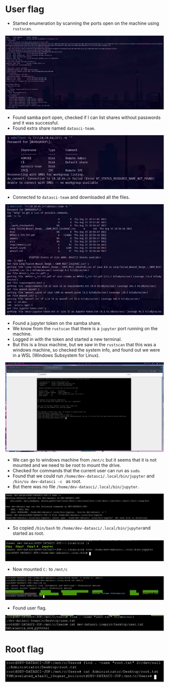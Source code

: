 # User flag

- Started enumeration by scanning the ports open on the machine using `rustscan`.

![screenshot for ruststcan](https://raw.githubusercontent.com/divu050704/assets-holder/e1d8e0ff50d0bb5d640ec3eb2f004fb29764edde/tryhackme-screenshots/image.png)

- Found samba port open, checked if I can list shares without passwords and it was successful.
- Found extra share named `datasci-team`.

![screenshot for samba](https://raw.githubusercontent.com/divu050704/assets-holder/e116ef7761191ada992548ba63a247d1b40e0b5a/tryhackme-screenshots/Screenshot%202023-06-18%20182655.png)

- Connected to `datasci-team` and downloaded all the files.


![screenshot for share](https://raw.githubusercontent.com/divu050704/assets-holder/6fcfce18ae1a66d1e4b842b625c2723e90918b7e/tryhackme-screenshots/Screenshot%202023-06-18%20183145.png)

- Found a jupyter token on the samba share.
- We know from the `rustscan` that there is a `jupyter` port running on the machine.
- Logged in with the token and started a new terminal.
- But this is a linux machine, but we saw in the `rustscan` that this was a windows machine, so checked the system info, and found out we were in a WSL (Windows Subsystem for Linux).

![screenshot for wsl](https://raw.githubusercontent.com/divu050704/assets-holder/9379000d99afc48e9ee6102cac6783a2a46ed645/tryhackme-screenshots/Screenshot%202023-06-18%20183534.png)

- We can go to windows machine from `/mnt/c` but it seems that it is not mounted and we need to be root to mount the drive.
- Checked for commands that the current user can run as `sudo`.
- Found that we could run `/home/dev-datasci/.local/bin/jupyter` and `/bin/su dev-datasci -c ` as root. 
- But there was no file `/home/dev-datasci/.local/bin/jupyter`.

![sudo screenshot](https://raw.githubusercontent.com/divu050704/assets-holder/4980c287d9f23ad24fff10c5cb458e6422f8e4db/tryhackme-screenshots/Screenshot%202023-06-18%20184248.png)

- So copied `/bin/bash` to `/home/dev-datasci/.local/bin/jupyter`and started as root. 

![screenshot for root](https://raw.githubusercontent.com/divu050704/assets-holder/c9dc9d7af6716eaafccb46c6dd030d7146fca053/tryhackme-screenshots/Screenshot%202023-06-19%20165022.png)

- Now mounted `C:` to `/mnt/c`

![screenshot for mounted drive](https://raw.githubusercontent.com/divu050704/assets-holder/1a583fa47e051faa55e76fd0e144ffe36e785596/tryhackme-screenshots/Screenshot%202023-06-19%20165526.png)

- Found user flag.

![screenshot for user flag](https://raw.githubusercontent.com/divu050704/assets-holder/547cfffc5f130e65dc5c03604f328cf36d438137/tryhackme-screenshots/Screenshot%202023-06-19%20165728.png)

# Root flag

![screenshot for root flag](https://raw.githubusercontent.com/divu050704/assets-holder/54616ba797554aa1634cee4a7c6c3f4d3a66d61d/tryhackme-screenshots/Screenshot%202023-06-19%20165935.png)

